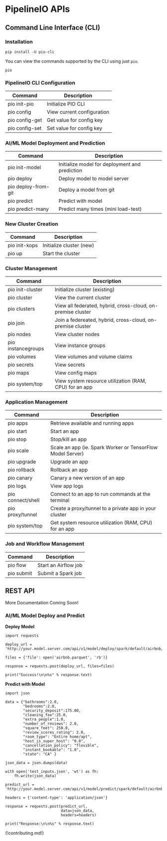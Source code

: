 # PipelineIO APIs
## Command Line Interface (CLI)
### Installation
```
pip install -U pio-cli
```

You can view the commands supported by the CLI using just `pio`.
```
pio
```

### PipelineIO CLI Configuration
| Command              | Description                                               |
| -------------------- | --------------------------------------------------------- |
| pio init-pio         | Initialize PIO CLI                                        |
| pio config           | View current configuration                                |
| pio config-get       | Get value for config key                                  |
| pio config-set       | Set value for config key                                  |

### AI/ML Model Deployment and Prediction
| Command              | Description                                               |
| -------------------- | --------------------------------------------------------- |
| pio init-model       | Initialize model for deployment and prediction            |
| pio deploy           | Deploy model to model server                              |
| pio deploy-from-git  | Deploy a model from git                                   |
| pio predict          | Predict with model                                        |
| pio predict-many     | Predict many times (mini load-test)                       |

### New Cluster Creation
| Command            | Description                                                 |
| ------------------ | ----------------------------------------------------------- |
| pio init-kops      | Initialize cluster (new)                                    |
| pio up             | Start the cluster                                           |

### Cluster Management
| Command            | Description                                                 |
| ------------------ | ----------------------------------------------------------- |
| pio init-cluster   | Initialize cluster (existing)                               |
| pio cluster        | View the current cluster                                    |
| pio clusters       | View all federated, hybrid, cross-cloud, on-premise cluster |
| pio join           | Join a federeated, hybrid, cross-cloud, on-premise cluster  |
| pio nodes          | View cluster nodes                                          |
| pio instancegroups | View instance groups                                        |
| pio volumes        | View volumes and volume claims                              |
| pio secrets        | View secrets                                                |
| pio maps           | View config maps                                            |
| pio system/top     | View system resource utilization (RAM, CPU) for an app      |

### Application Management
| Command            | Description                                                 |
| ------------------ | ----------------------------------------------------------- |
| pio apps           | Retrieve available and running apps                         |
| pio start          | Start an app                                                |
| pio stop           | Stop/kill an app                                            |
| pio scale          | Scale an app (ie. Spark Worker or TensorFlow Model Server)  |
| pio upgrade        | Upgrade an app                                              |
| pio rollback       | Rollback an app                                             |
| pio canary         | Canary a new version of an app                              |
| pio logs           | View app logs                                               |
| pio connect/shell  | Connect to an app to run commands at the terminal           |
| pio proxy/tunnel   | Create a proxy/tunnel to a private app in your cluster      |
| pio system/top     | Get system resource utilization (RAM, CPU) for an app       |

### Job and Workflow Management
| Command            | Description                                                 |
| ------------------ | ----------------------------------------------------------- |
| pio flow           | Start an Airflow job                                        |
| pio submit         | Submit a Spark job                                          |

## REST API
More Documentation Coming Soon!

### AI/ML Model Deploy and Predict
**Deploy Model**
```
import requests

deploy_url = 'http://your.model.server.com/api/v1/model/deploy/spark/default/airbnb/v0'

files = {'file': open('airbnb.parquet', 'rb')}

response = requests.post(deploy_url, files=files)

print("Success!\n\n%s" % response.text)
```

**Predict with Model**
```
import json

data = {"bathrooms":2.0, 
        "bedrooms":2.0, 
        "security_deposit":175.00, 
        "cleaning_fee":25.0, 
        "extra_people":1.0, 
        "number_of_reviews": 2.0, 
        "square_feet": 250.0, 
        "review_scores_rating": 2.0, 
        "room_type": "Entire home/apt", 
        "host_is_super_host": "0.0", 
        "cancellation_policy": "flexible", 
        "instant_bookable": "1.0", 
        "state": "CA" }

json_data = json.dumps(data)

with open('test_inputs.json', 'wt') as fh:
    fh.write(json_data)
```
```
predict_url = 'http://your.model.server.com/api/v1/model/predict/spark/default/airbnb/v0'

headers = {'content-type': 'application/json'}

response = requests.post(predict_url, 
                         data=json_data, 
                         headers=headers)

print("Response:\n\n%s" % response.text)
```

{!contributing.md!}
